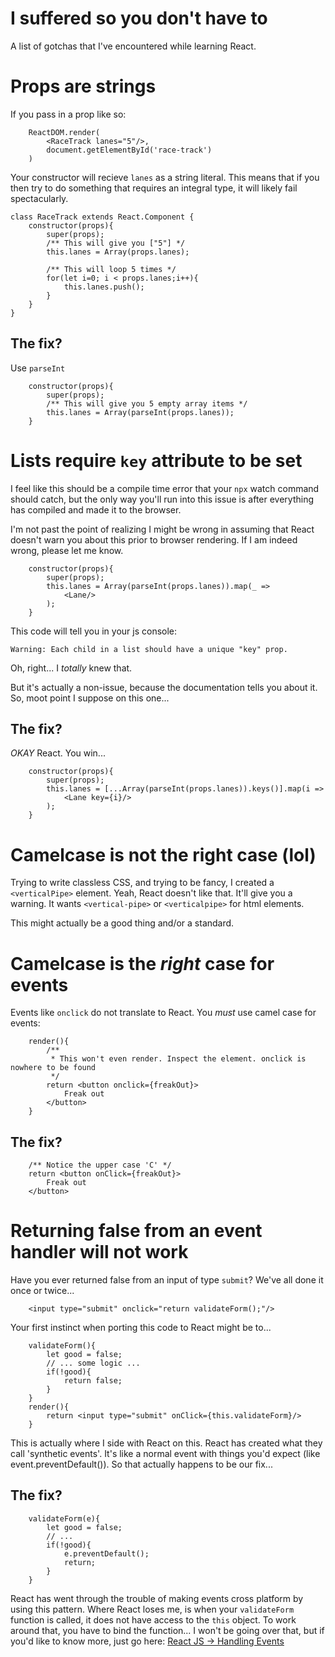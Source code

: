 # I suffered so you don't have to
A list of gotchas that I've encountered while learning React.

# Props are strings
If you pass in a prop like so:
```
    ReactDOM.render(
        <RaceTrack lanes="5"/>,
        document.getElementById('race-track')
    )
```

Your constructor will recieve `lanes` as a string literal.
This means that if you then try to do something that requires an integral type, it will
likely fail spectacularly.

```
class RaceTrack extends React.Component {
    constructor(props){
        super(props);
        /** This will give you ["5"] */
        this.lanes = Array(props.lanes);
        
        /** This will loop 5 times */
        for(let i=0; i < props.lanes;i++){
            this.lanes.push();
        }
    }
}
```

## The fix?
Use `parseInt`
```
    constructor(props){
        super(props);
        /** This will give you 5 empty array items */
        this.lanes = Array(parseInt(props.lanes));
    }
```

# Lists require `key` attribute to be set
I feel like this should be a compile time error that your `npx` watch command should
catch, but the only way you'll run into this issue is after everything has compiled
and made it to the browser. 

I'm not past the point of realizing I might be wrong in assuming that React doesn't
warn you about this prior to browser rendering. If I am indeed wrong, please let me
know.

```
    constructor(props){
        super(props);
        this.lanes = Array(parseInt(props.lanes)).map(_ => 
            <Lane/>
        );
    }
```

This code will tell you in your js console:
```
Warning: Each child in a list should have a unique "key" prop.
```

Oh, right... I *totally* knew that.

But it's actually a non-issue, because the documentation tells you about it.
So, moot point I suppose on this one...

## The fix?
*OKAY* React. You win...
```
    constructor(props){
        super(props);
        this.lanes = [...Array(parseInt(props.lanes)).keys()].map(i => 
            <Lane key={i}/>
        );
    }
```

# Camelcase is not the right case (lol)
Trying to write classless CSS, and trying to be fancy, I created a `<verticalPipe>` element.
Yeah, React doesn't like that. It'll give you a warning. It wants `<vertical-pipe>` or
`<verticalpipe>` for html elements.

This might actually be a good thing and/or a standard.


# Camelcase is the *right* case for events
Events like `onclick` do not translate to React. You *must* use camel case for events:
```
    render(){
        /**
         * This won't even render. Inspect the element. onclick is nowhere to be found
         */
        return <button onclick={freakOut}>
            Freak out
        </button>
    }
```

## The fix?
```
    /** Notice the upper case 'C' */
    return <button onClick={freakOut}>
        Freak out
    </button>
```

# Returning false from an event handler will not work
Have you ever returned false from an input of type `submit`? We've all done it once or twice...
```
    <input type="submit" onclick="return validateForm();"/>
```

Your first instinct when porting this code to React might be to...
```
    validateForm(){
        let good = false;
        // ... some logic ...
        if(!good){
            return false;
        }
    }
    render(){
        return <input type="submit" onClick={this.validateForm}/>
    }
```

This is actually where I side with React on this. React has created what they call
'synthetic events'. It's like a normal event with things you'd expect (like event.preventDefault()).
So that actually happens to be our fix...

## The fix?
```
    validateForm(e){
        let good = false;
        // ... 
        if(!good){
            e.preventDefault();
            return;
        }
    }
```

React has went through the trouble of making events cross platform by using this pattern.
Where React loses me, is when your `validateForm` function is called, it does not 
have access to the `this` object. To work around that, you have to bind the function...
I won't be going over that, but if you'd like to know more, just go here: [React JS -> Handling Events](https://reactjs.org/docs/handling-events.html)

